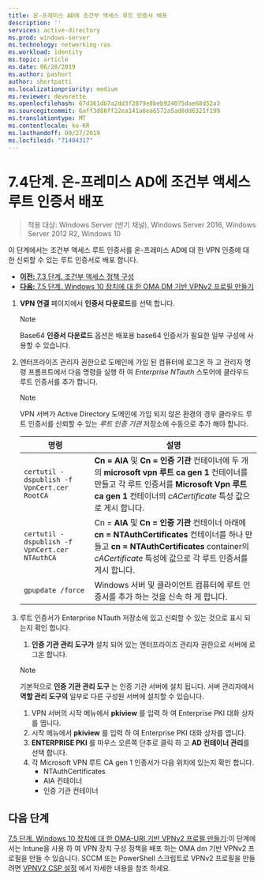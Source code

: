 ```yaml
---
title: 온-프레미스 AD에 조건부 액세스 루트 인증서 배포
description: ''
services: active-directory
ms.prod: windows-server
ms.technology: networking-ras
ms.workload: identity
ms.topic: article
ms.date: 06/28/2019
ms.author: pashort
author: shortpatti
ms.localizationpriority: medium
ms.reviewer: deverette
ms.openlocfilehash: 67d361db7a2dd3f2879e8beb924075dae68d52a3
ms.sourcegitcommit: 6aff3d88ff22ea141a6ea6572a5ad8dd6321f199
ms.translationtype: MT
ms.contentlocale: ko-KR
ms.lasthandoff: 09/27/2019
ms.locfileid: "71404317"
---
```

# <a name="step-74-deploy-conditional-access-root-certificates-to-on-premises-ad"></a>7\.4단계. 온-프레미스 AD에 조건부 액세스 루트 인증서 배포

>적용 대상: Windows Server (반기 채널), Windows Server 2016, Windows Server 2012 R2, Windows 10

이 단계에서는 조건부 액세스 루트 인증서를 온-프레미스 AD에 대 한 VPN 인증에 대 한 신뢰할 수 있는 루트 인증서로 배포 합니다.

- [**이전:** 7.3 단계. 조건부 액세스 정책 구성](vpn-config-conditional-access-policy.md)
- [**다음:** 7.5 단계. Windows 10 장치에 대 한 OMA DM 기반 VPNv2 프로필 만들기](vpn-create-oma-dm-based-vpnv2-profiles.md)

1. **VPN 연결** 페이지에서 **인증서 다운로드**를 선택 합니다.

   >[!NOTE]
   >Base64 **인증서 다운로드** 옵션은 배포용 base64 인증서가 필요한 일부 구성에 사용할 수 있습니다.

2. 엔터프라이즈 관리자 권한으로 도메인에 가입 된 컴퓨터에 로그온 하 고 관리자 명령 프롬프트에서 다음 명령을 실행 하 여 *Enterprise NTauth* 스토어에 클라우드 루트 인증서를 추가 합니다.

   >[!NOTE]
   >VPN 서버가 Active Directory 도메인에 가입 되지 않은 환경의 경우 클라우드 루트 인증서를 신뢰할 수 있는 _루트 인증 기관_ 저장소에 수동으로 추가 해야 합니다.

   | 명령 | 설명 |
   | --- | --- |
   | `certutil -dspublish -f VpnCert.cer RootCA` | **Cn = AIA** 및 **Cn = 인증 기관** 컨테이너에 두 개의 **microsoft vpn 루트 ca gen 1** 컨테이너를 만들고 각 루트 인증서를 **Microsoft Vpn 루트 ca gen 1** 컨테이너의 _cACertificate_ 특성 값으로 게시 합니다. |
   | `certutil -dspublish -f VpnCert.cer NTAuthCA` | Cn = **AIA** 및 **Cn = 인증 기관** 컨테이너 아래에 **cn = NTAuthCertificates** 컨테이너를 하나 만들고 **cn = NTAuthCertificates** container의 _cACertificate_ 특성에 값으로 각 루트 인증서를 게시 합니다. |
   | `gpupdate /force` | Windows 서버 및 클라이언트 컴퓨터에 루트 인증서를 추가 하는 것을 신속 하 게 합니다. |

3. 루트 인증서가 Enterprise NTauth 저장소에 있고 신뢰할 수 있는 것으로 표시 되는지 확인 합니다.
   1. **인증 기관 관리 도구가** 설치 되어 있는 엔터프라이즈 관리자 권한으로 서버에 로그온 합니다.

   >[!NOTE]
   >기본적으로 **인증 기관 관리 도구** 는 인증 기관 서버에 설치 됩니다. 서버 관리자에서 **역할 관리 도구의** 일부로 다른 구성원 서버에 설치할 수 있습니다.

   1. VPN 서버의 시작 메뉴에서 **pkiview** 를 입력 하 여 Enterprise PKI 대화 상자를 엽니다.
   1. 시작 메뉴에서 **pkiview** 를 입력 하 여 Enterprise PKI 대화 상자를 엽니다.
   1. **ENTERPRISE PKI** 를 마우스 오른쪽 단추로 클릭 하 고 **AD 컨테이너 관리**를 선택 합니다.
   1. 각 Microsoft VPN 루트 CA gen 1 인증서가 다음 위치에 있는지 확인 합니다.
      - NTAuthCertificates
      - AIA 컨테이너
      - 인증 기관 컨테이너

## <a name="next-steps"></a>다음 단계

[7.5 단계. Windows 10 장치에 대 한 OMA-URI 기반 VPNv2 프로필 만들기](vpn-create-oma-dm-based-vpnv2-profiles.md):이 단계에서는 Intune을 사용 하 여 VPN 장치 구성 정책을 배포 하는 OMA dm 기반 VPNv2 프로필을 만들 수 있습니다. SCCM 또는 PowerShell 스크립트로 VPNv2 프로필을 만들려면 [VPNV2 CSP 설정](https://docs.microsoft.com/windows/client-management/mdm/vpnv2-csp) 에서 자세한 내용을 참조 하세요.
